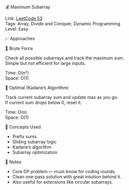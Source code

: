 💰 Maximum Subarray

Link: [LeetCode 53](https://leetcode.com/problems/maximum-subarray/)  
Tags: Array, Divide and Conquer, Dynamic Programming  
Level: Easy

✅ Approaches

🔹 Brute Force  

Check all possible subarrays and track the maximum sum.  
Simple but not efficient for large inputs.

Time: O(n²)  
Space: O(1)  

🔹 Optimal (Kadane’s Algorithm)

Track current subarray sum and update max as you go.  
If current sum drops below 0, reset it.

Time: O(n)  
Space: O(1)  

🧠 Concepts Used  

- Prefix sums  
- Sliding subarray logic  
- Kadane’s algorithm  
- Subarray optimization

📌 Notes  

- Core DP problem — must-know for coding rounds.  
- Clean one-pass solution with great intuition behind it.  
- Also useful for extensions like circular subarrays.
